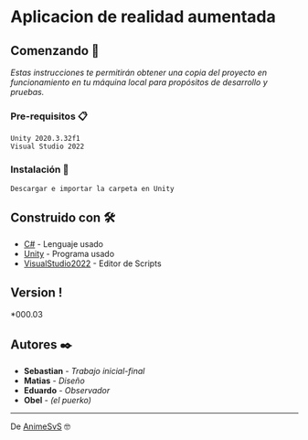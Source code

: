 # Aplicacion de realidad aumentada

## Comenzando 🚀

_Estas instrucciones te permitirán obtener una copia del proyecto en funcionamiento en tu máquina local para propósitos de desarrollo y pruebas._

### Pre-requisitos 📋

```
Unity 2020.3.32f1
Visual Studio 2022
```

### Instalación 🔧
```
Descargar e importar la carpeta en Unity
```
## Construido con 🛠️

* [C#](https://docs.microsoft.com/en-us/dotnet/csharp/) - Lenguaje usado
* [Unity](https://unity.com/) - Programa usado
* [VisualStudio2022](https://visualstudio.microsoft.com/es/) - Editor de Scripts

## Version !
*000.03

## Autores ✒️
* **Sebastian** - *Trabajo inicial-final*
* **Matias** - *Diseño*
* **Eduardo** - *Observador*
* **Obel** - *(el puerko)*




---
De [AnimeSvS]([https://github.com/Villanuevand](https://github.com/AnimeSvS)) 🤓
